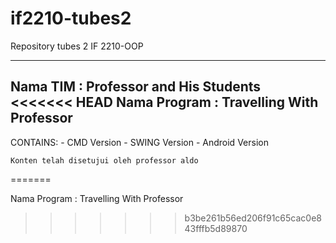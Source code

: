 if2210-tubes2
=============

Repository tubes 2 IF 2210-OOP


--------------------------------------
Nama TIM : Professor and His Students
<<<<<<< HEAD
Nama Program : Travelling With Professor
--------------------------------------
CONTAINS:
	- CMD Version
	- SWING Version
	- Android Version
	

	
	Konten telah disetujui oleh professor aldo
=======



Nama Program : Travelling With Professor
>>>>>>> b3be261b56ed206f91c65cac0e843fffb5d89870
